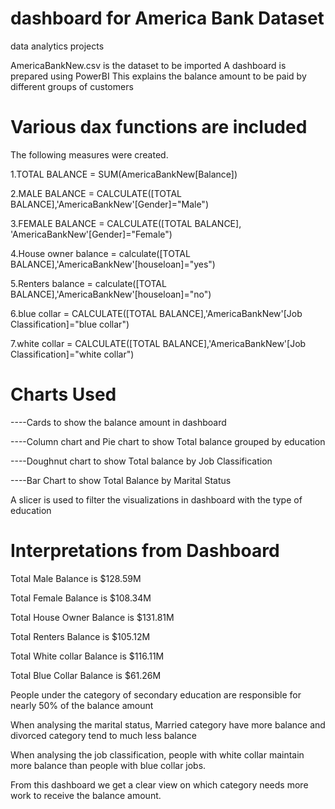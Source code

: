# dashboard for America Bank Dataset
data analytics projects 

AmericaBankNew.csv is the dataset to be imported
A dashboard is prepared using PowerBI 
This explains the balance amount to be paid by different groups of customers 

# Various dax functions are included

The following measures were created.

1.TOTAL BALANCE = SUM(AmericaBankNew[Balance])

2.MALE BALANCE = CALCULATE([TOTAL BALANCE],'AmericaBankNew'[Gender]="Male")

3.FEMALE BALANCE = CALCULATE([TOTAL BALANCE], 'AmericaBankNew'[Gender]="Female")

4.House owner balance = calculate([TOTAL BALANCE],'AmericaBankNew'[houseloan]="yes")

5.Renters balance = calculate([TOTAL BALANCE],'AmericaBankNew'[houseloan]="no")

6.blue collar = CALCULATE([TOTAL BALANCE],'AmericaBankNew'[Job Classification]="blue collar")

7.white collar = CALCULATE([TOTAL BALANCE],'AmericaBankNew'[Job Classification]="white collar")

# Charts Used

----Cards to show the balance amount in dashboard

----Column chart and Pie chart to show Total balance grouped by education

----Doughnut chart to show Total balance by Job Classification

----Bar Chart to show Total Balance by Marital Status

A slicer is used to filter the visualizations in dashboard with the type of education

# Interpretations from Dashboard


Total Male Balance is $128.59M

Total Female Balance is $108.34M

Total House Owner Balance is $131.81M

Total Renters Balance is $105.12M

Total White collar Balance is $116.11M

Total Blue Collar Balance is $61.26M

People under the category of secondary education are responsible for nearly 50% of the balance amount 

When analysing the marital status, Married category have more balance and divorced category tend to much less balance

When analysing the job classification, people with white collar maintain more balance than people with blue collar jobs.

From this dashboard we get a clear view on which category needs more work to receive the balance amount.

